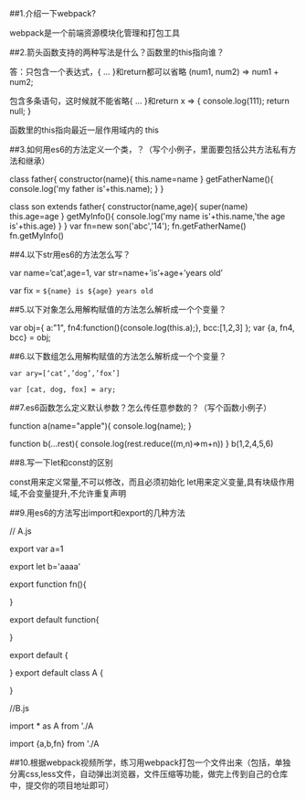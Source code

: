 ##1.介绍一下webpack?

webpack是一个前端资源模块化管理和打包工具

##2.箭头函数支持的两种写法是什么？函数里的this指向谁？

答：只包含一个表达式，{ ... }和return都可以省略
(num1, num2) => num1 + num2;

包含多条语句，这时候就不能省略{ ... }和return
x => {
    console.log(111);
    return null;
}

函数里的this指向最近一层作用域内的 this


##3.如何用es6的方法定义一个类，？（写个小例子，里面要包括公共方法私有方法和继承）

class father{
    constructor(name){
        this.name=name
    }
    getFatherName(){
        console.log('my father is'+this.name);
    }
}

class son extends father{
    constructor(name,age){
super(name)
this.age=age
    }
    getMyInfo(){
        console.log('my name is'+this.name,'the age is'+this.age)
    }
}
var fn=new son('abc','14');
fn.getFatherName()
fn.getMyInfo()


##4.以下str用es6的方法怎么写？

var name=‘cat’,age=1,
var str=name+’is’+age+’years old’

var fix = `${name} is ${age} years old`



##5.以下对象怎么用解构赋值的方法怎么解析成一个个变量？

var obj={
    a:"1",
    fn4:function(){console.log(this.a);},
    bcc:[1,2,3]
};
var {a, fn4, bcc} = obj;

##6.以下数组怎么用解构赋值的方法怎么解析成一个个变量？

    var ary=[‘cat’,’dog’,’fox’]
	
    var [cat, dog, fox] = ary;

##7.es6函数怎么定义默认参数？怎么传任意参数的？（写个函数小例子）

function a(name="apple"){
   console.log(name);
}

function b(...rest){
    console.log(rest.reduce((m,n)=>m+n))
}
b(1,2,4,5,6)


##8.写一下let和const的区别

  const用来定义常量,不可以修改，而且必须初始化
  let用来定义变量,具有块级作用域,不会变量提升,不允许重复声明

##9.用es6的方法写出import和export的几种方法

// A.js

export var a=1

export let b='aaaa'

export function fn(){

}

export default function{

}


export default {

}
export default class A {

}

//B.js

import * as A from './A

import {a,b,fn} from './A



##10.根据webpack视频所学，练习用webpack打包一个文件出来（包括，单独分离css,less文件，自动弹出浏览器，文件压缩等功能，做完上传到自己的仓库中，提交你的项目地址即可）
